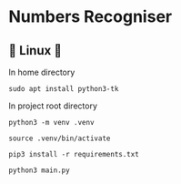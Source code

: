 # Numbers Recogniser

## :penguin: Linux :penguin:<br />

In home directory<br />

```
sudo apt install python3-tk
```

In project root directory<br />

```
python3 -m venv .venv
```

```
source .venv/bin/activate
```

```
pip3 install -r requirements.txt
```

```
python3 main.py
```
